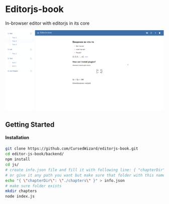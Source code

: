 # Editorjs-book

In-browser editor with editorjs in its core

![](assets/2021-03-07_12-29.png)

## Getting Started

#### Installation

```bash
git clone https://github.com/CursedWizard/editorjs-book.git
cd editor-js-book/backend/
npm install
cd js/
# create info.json file and fill it with following line: { "chapterDir": "./chapters" }
# or give it any path you want but make sure that folder with this name exists
echo "{ \"chapterDir\": \"./chapters\" }" > info.json
# make sure folder exists
mkdir chapters
node index.js
```

